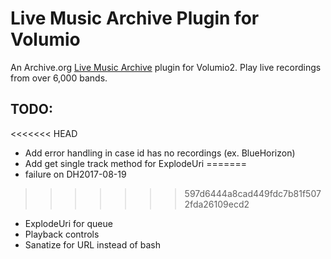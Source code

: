 # Live Music Archive Plugin for Volumio
An Archive.org [Live Music Archive](https://archive.org/details/etree) plugin for Volumio2. Play live recordings from over 6,000 bands.

## TODO:
<<<<<<< HEAD
- Add error handling in case id has no recordings (ex. BlueHorizon)
- Add get single track method for ExplodeUri
=======
- failure on DH2017-08-19
>>>>>>> 597d6444a8cad449fdc7b81f5072fda26109ecd2
- ExplodeUri for queue
- Playback controls
- Sanatize for URL instead of bash
